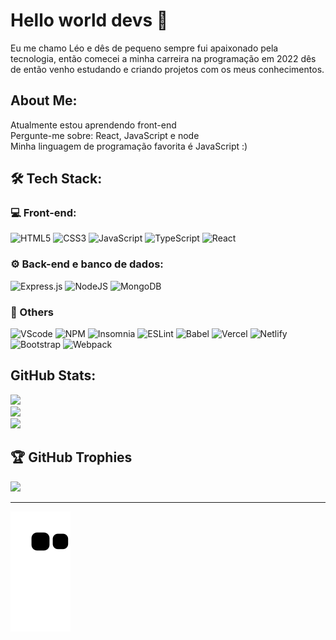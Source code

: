 # Hello world devs 🤘
Eu me chamo Léo e dês de pequeno sempre fui apaixonado pela tecnologia, então comecei a minha carreira na programação em 2022 dês de então venho estudando e criando projetos com os meus conhecimentos.

## About Me:
Atualmente estou aprendendo front-end<br> Pergunte-me sobre: React, JavaScript e node<br> Minha linguagem de programação favorita é JavaScript :)

## 🛠 Tech Stack:

### 💻 Front-end:

![HTML5](https://img.shields.io/badge/html5-%23E34F26.svg?style=for-the-badge&logo=html5&logoColor=white) ![CSS3](https://img.shields.io/badge/css3-%231572B6.svg?style=for-the-badge&logo=css3&logoColor=white) ![JavaScript](https://img.shields.io/badge/javascript-%23323330.svg?style=for-the-badge&logo=javascript&logoColor=%23F7DF1E) ![TypeScript](https://img.shields.io/badge/typescript-%23007ACC.svg?style=for-the-badge&logo=typescript&logoColor=white)
![React](https://img.shields.io/badge/react-%2320232a.svg?style=for-the-badge&logo=react&logoColor=%2361DAFB) 
### ⚙️  Back-end e banco de dados:

![Express.js](https://img.shields.io/badge/express.js-%23404d59.svg?style=for-the-badge&logo=express&logoColor=%2361DAFB) ![NodeJS](https://img.shields.io/badge/node.js-6DA55F?style=for-the-badge&logo=node.js&logoColor=white)  ![MongoDB](https://img.shields.io/badge/MongoDB-%234ea94b.svg?style=for-the-badge&logo=mongodb&logoColor=white) 

### 🧐 Others

![VScode](https://img.shields.io/badge/Visual_Studio_Code-0078D4?style=for-the-badge&logo=visual%20studio%20code&logoColor=white)
![NPM](https://img.shields.io/badge/NPM-%23000000.svg?style=for-the-badge&logo=npm&logoColor=white) 
![Insomnia](https://img.shields.io/badge/Insomnia-black?style=for-the-badge&logo=insomnia&logoColor=5849BE) 
![ESLint](https://img.shields.io/badge/ESLint-4B3263?style=for-the-badge&logo=eslint&logoColor=white) ![Babel](https://img.shields.io/badge/Babel-F9DC3e?style=for-the-badge&logo=babel&logoColor=black)
![Vercel](https://img.shields.io/badge/vercel-%23000000.svg?style=for-the-badge&logo=vercel&logoColor=white) ![Netlify](https://img.shields.io/badge/netlify-%23000000.svg?style=for-the-badge&logo=netlify&logoColor=#00C7B7)
![Bootstrap](https://img.shields.io/badge/bootstrap-%23563D7C.svg?style=for-the-badge&logo=bootstrap&logoColor=white)
![Webpack](https://img.shields.io/badge/webpack-%238DD6F9.svg?style=for-the-badge&logo=webpack&logoColor=black)

 

## GitHub Stats:
![](https://github-readme-stats.vercel.app/api?username=SoaresLeonardo&theme=tokyonight&hide_border=true&include_all_commits=false&count_private=false)<br/>
![](https://github-readme-streak-stats.herokuapp.com/?user=SoaresLeonardo&theme=tokyonight&hide_border=true)<br/>
![](https://github-readme-stats.vercel.app/api/top-langs/?username=SoaresLeonardo&theme=tokyonight&hide_border=true&include_all_commits=false&count_private=false&layout=compact)

## 🏆 GitHub Trophies
![](https://github-profile-trophy.vercel.app/?username=SoaresLeonardo&theme=radical&no-frame=true&no-bg=true&margin-w=4)

<!-- Proudly created with GPRM ( https://gprm.itsvg.in ) -->

<!-- Proudly created with GPRM ( https://gprm.itsvg.in ) -->

<hr>

![snake gif](https://github.com/SoaresLeonardo/SoaresLeonardo/blob/output/github-contribution-grid-snake.svg)
